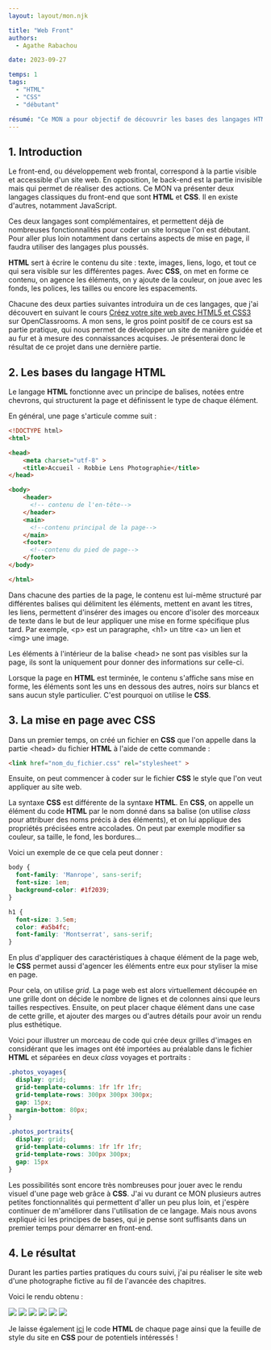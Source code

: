 ```yaml
---
layout: layout/mon.njk

title: "Web Front"
authors:
  - Agathe Rabachou

date: 2023-09-27

temps: 1
tags:
  - "HTML"
  - "CSS"
  - "débutant"

résumé: "Ce MON a pour objectif de découvrir les bases des langages HTML et CSS afin d'être capable de coder des sites web simples."
---
```

## 1. Introduction

Le front-end, ou développement web frontal, correspond à la partie visible et accessible d'un site web. En opposition, le back-end est la partie invisible mais qui permet de réaliser des actions.
Ce MON va présenter deux langages classiques du front-end que sont **HTML** et **CSS**. Il en existe d'autres, notamment JavaScript.

Ces deux langages sont complémentaires, et permettent déjà de nombreuses fonctionnalités pour coder un site lorsque l'on est débutant. Pour aller plus loin notamment dans certains aspects de mise en page, il faudra utiliser des langages plus poussés.

**HTML** sert à écrire le contenu du site : texte, images, liens, logo, et tout ce qui sera visible sur les différentes pages. Avec **CSS**, on met en forme ce contenu, on agence les éléments, on y ajoute de la couleur, on joue avec les fonds,  les polices, les tailles ou encore les espacements.

Chacune des deux parties suivantes introduira un de ces langages, que j'ai découvert en suivant le cours [Créez votre site web avec HTML5 et CSS3](https://openclassrooms.com/fr/courses/1603881-creez-votre-site-web-avec-html5-et-css3) sur OpenClassrooms. A mon sens, le gros point positif de ce cours est sa partie pratique, qui nous permet de développer un site de manière guidée et au fur et à mesure des connaissances acquises. Je présenterai donc le résultat de ce projet dans une dernière partie.

## 2. Les bases du langage HTML

Le langage **HTML** fonctionne avec un principe de balises, notées entre chevrons, qui structurent la page et définissent le type de chaque élément.

En général, une page s'articule comme suit :
```html
<!DOCTYPE html>
<html>

<head>
    <meta charset="utf-8" >
    <title>Accueil - Robbie Lens Photographie</title>
</head>

<body>
    <header>
      <!-- contenu de l'en-tête-->
    </header>
    <main>
      <!--contenu principal de la page-->
    </main>
    <footer>
      <!--contenu du pied de page-->
    </footer>
</body>

</html>
```

Dans chacune des parties de la page, le contenu est lui-même structuré par différentes balises qui délimitent les éléments, mettent en avant les titres, les liens, permettent d'insérer des images ou encore d'isoler des morceaux de texte dans le but de leur appliquer une mise en forme spécifique plus tard. Par exemple, \<p\> est un paragraphe, \<h1\> un titre \<a\> un lien et \<img\> une image.

Les éléments à l'intérieur de la balise \<head\> ne sont pas visibles sur la page, ils sont la uniquement pour donner des informations sur celle-ci.

Lorsque la page en **HTML** est terminée, le contenu s'affiche sans mise en forme, les éléments sont les uns en dessous des autres, noirs sur blancs et sans aucun style particulier. C'est pourquoi on utilise le **CSS**.

## 3. La mise en page avec CSS

Dans un premier temps, on créé un fichier en **CSS** que l'on appelle dans la partie \<head\> du fichier **HTML** à l'aide de cette commande :
```html
<link href="nom_du_fichier.css" rel="stylesheet" >
```

Ensuite, on peut commencer à coder sur le fichier **CSS** le style que l'on veut appliquer au site web.

La syntaxe **CSS** est différente de la syntaxe **HTML**. En **CSS**, on appelle un élément du code **HTML** par le nom donné dans sa balise (on utilise *class* pour attribuer des noms précis à des éléments), et on lui applique des propriétés précisées entre accolades. On peut par exemple modifier sa couleur, sa taille, le fond, les bordures...

Voici un exemple de ce que cela peut donner :
```css
body {
  font-family: 'Manrope', sans-serif;
  font-size: 1em;
  background-color: #1f2039;
}

h1 {
  font-size: 3.5em;
  color: #a5b4fc;
  font-family: 'Montserrat', sans-serif;
}
```

En plus d'appliquer des caractéristiques à chaque élément de la page web, le **CSS** permet aussi d'agencer les éléments entre eux pour styliser la mise en page.

Pour cela, on utilise *grid*. La page web est alors virtuellement découpée en une grille dont on décide le nombre de lignes et de colonnes ainsi que leurs tailles respectives. Ensuite, on peut placer chaque élément dans une case de cette grille, et ajouter des marges ou d'autres détails pour avoir un rendu plus esthétique.

Voici pour illustrer un morceau de code qui crée deux grilles d'images en considérant que les images ont été importées au préalable dans le fichier **HTML** et séparées en deux *class* voyages et portraits :

```css
.photos_voyages{
  display: grid;
  grid-template-columns: 1fr 1fr 1fr;
  grid-template-rows: 300px 300px 300px;
  gap: 15px;
  margin-bottom: 80px;
}

.photos_portraits{
  display: grid;
  grid-template-columns: 1fr 1fr 1fr;
  grid-template-rows: 300px 300px;
  gap: 15px
}
```

Les possibilités sont encore très nombreuses pour jouer avec le rendu visuel d'une page web grâce à **CSS**. J'ai vu durant ce MON plusieurs autres petites fonctionnalités qui permettent d'aller un peu plus loin, et j'espère continuer de m'améliorer dans l'utilisation de ce langage. Mais nous avons expliqué ici les principes de bases, qui je pense sont suffisants dans un premier temps pour démarrer en front-end.

## 4. Le résultat

Durant les parties parties pratiques du cours suivi, j'ai pu réaliser le site web d'une photographe fictive au fil de l'avancée des chapitres.

Voici le rendu obtenu :

<img src="https://raw.githubusercontent.com/do-it-ecm/promo-2023-2024/main/Agathe-Rabachou/mon/temps-1.1/accueil_site1.jpg">
<img src="https://raw.githubusercontent.com/do-it-ecm/promo-2023-2024/main/Agathe-Rabachou/mon/temps-1.1/accueil_site2.jpg">
<img src="https://raw.githubusercontent.com/do-it-ecm/promo-2023-2024/main/Agathe-Rabachou/mon/temps-1.1/a_propos.jpg">
<img src="https://raw.githubusercontent.com/do-it-ecm/promo-2023-2024/main/Agathe-Rabachou/mon/temps-1.1/portfolio1.jpg">
<img src="https://raw.githubusercontent.com/do-it-ecm/promo-2023-2024/main/Agathe-Rabachou/mon/temps-1.1/portfolio2.jpg">
<img src="https://raw.githubusercontent.com/do-it-ecm/promo-2023-2024/main/Agathe-Rabachou/mon/temps-1.1/portfolio3.jpg">

Je laisse également [ici](https://github.com/do-it-ecm/do-it/blob/main/src/promos/2023-2024/Agathe-Rabachou/mon/temps-1.1/codes_sites.md) le code **HTML** de chaque page ainsi que la feuille de style du site en **CSS** pour de potentiels intéressés !